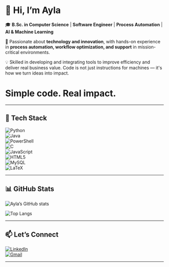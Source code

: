 # 👋 Hi, I’m Ayla  

🎓 **B.Sc. in Computer Science** | **Software Engineer** | **Process Automation** | **AI & Machine Learning**  

🚀 Passionate about **technology and innovation**, with hands-on experience in **process automation, workflow optimization, and support** in mission-critical environments.  

💡 Skilled in developing and integrating tools to improve efficiency and deliver real business value. Code is not just instructions for machines — it's how we turn ideas into impact. 

# Simple code. Real impact.

---

## 🔧 Tech Stack  

![Python](https://img.shields.io/badge/Python-3776AB?style=flat-square&logo=python&logoColor=white)  
![Java](https://img.shields.io/badge/Java-007396?style=flat-square&logo=openjdk&logoColor=white)  
![PowerShell](https://img.shields.io/badge/PowerShell-5391FE?style=flat-square&logo=powershell&logoColor=white)  
![C](https://img.shields.io/badge/C-00599C?style=flat-square&logo=c&logoColor=white)  
![JavaScript](https://img.shields.io/badge/JavaScript-F7DF1E?style=flat-square&logo=javascript&logoColor=black)  
![HTML5](https://img.shields.io/badge/HTML5-E34F26?style=flat-square&logo=html5&logoColor=white)  
![MySQL](https://img.shields.io/badge/MySQL-4479A1?style=flat-square&logo=mysql&logoColor=white)  
![LaTeX](https://img.shields.io/badge/LaTeX-008080?style=flat-square&logo=latex&logoColor=white)  

---

## 📊 GitHub Stats  

![Ayla’s GitHub stats](https://github-readme-stats.vercel.app/api?username=aylatilio&show_icons=true&theme=default)  

![Top Langs](https://github-readme-stats.vercel.app/api/top-langs/?username=aylatilio&layout=compact&theme=default)  

---

## 📫 Let’s Connect  

[![LinkedIn](https://img.shields.io/badge/LinkedIn-0A66C2?style=flat-square&logo=linkedin&logoColor=white)](https://www.linkedin.com/in/https://www.linkedin.com/in/aylaatilio//)  
[![Gmail](https://img.shields.io/badge/Email-D14836?style=flat-square&logo=gmail&logoColor=white)](mailto:aylaatilio@gmail.com)  

---
